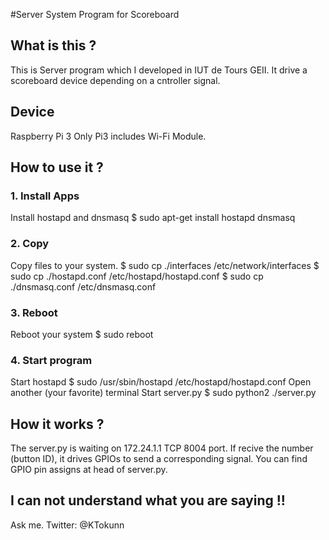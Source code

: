 #Server System Program for Scoreboard

## What is this ?
This is Server program which I developed in IUT de Tours GEII.
It drive a scoreboard device depending on a cntroller signal.

## Device
Raspberry Pi 3
Only Pi3 includes Wi-Fi Module.

## How to use it ?

### 1. Install Apps
Install hostapd and dnsmasq
$ sudo apt-get install hostapd dnsmasq

### 2. Copy
Copy files to your system.
$ sudo cp ./interfaces /etc/network/interfaces
$ sudo cp ./hostapd.conf /etc/hostapd/hostapd.conf
$ sudo cp ./dnsmasq.conf /etc/dnsmasq.conf

### 3. Reboot
Reboot your system
$ sudo reboot

### 4. Start program
Start hostapd
$ sudo /usr/sbin/hostapd /etc/hostapd/hostapd.conf
Open another (your favorite) terminal
Start server.py
$ sudo python2 ./server.py

## How it works ?
The server.py is waiting on 172.24.1.1 TCP 8004 port.
If recive the number (button ID), it drives GPIOs to send a corresponding signal.
You can find GPIO pin assigns at head of server.py.


## I can not understand what you are saying !!
Ask me.
Twitter: @KTokunn

